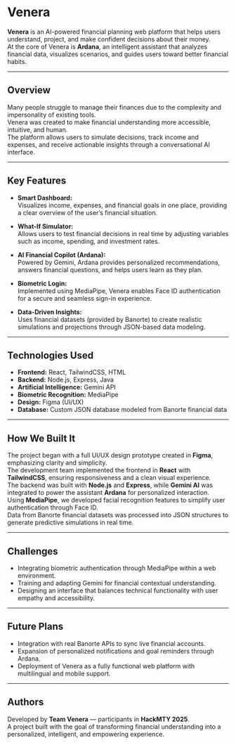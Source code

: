 # Venera

**Venera** is an AI-powered financial planning web platform that helps users understand, project, and make confident decisions about their money.  
At the core of Venera is **Ardana**, an intelligent assistant that analyzes financial data, visualizes scenarios, and guides users toward better financial habits.  

---

## Overview

Many people struggle to manage their finances due to the complexity and impersonality of existing tools.  
Venera was created to make financial understanding more accessible, intuitive, and human.  
The platform allows users to simulate decisions, track income and expenses, and receive actionable insights through a conversational AI interface.  

---

## Key Features

- **Smart Dashboard:**  
  Visualizes income, expenses, and financial goals in one place, providing a clear overview of the user’s financial situation.  

- **What-If Simulator:**  
  Allows users to test financial decisions in real time by adjusting variables such as income, spending, and investment rates.  

- **AI Financial Copilot (Ardana):**  
  Powered by Gemini, Ardana provides personalized recommendations, answers financial questions, and helps users learn as they plan.  

- **Biometric Login:**  
  Implemented using MediaPipe, Venera enables Face ID authentication for a secure and seamless sign-in experience.  

- **Data-Driven Insights:**  
  Uses financial datasets (provided by Banorte) to create realistic simulations and projections through JSON-based data modeling.  

---

## Technologies Used

- **Frontend:** React, TailwindCSS, HTML  
- **Backend:** Node.js, Express, Java  
- **Artificial Intelligence:** Gemini API  
- **Biometric Recognition:** MediaPipe  
- **Design:** Figma (UI/UX)  
- **Database:** Custom JSON database modeled from Banorte financial data  

---

## How We Built It

The project began with a full UI/UX design prototype created in **Figma**, emphasizing clarity and simplicity.  
The development team implemented the frontend in **React** with **TailwindCSS**, ensuring responsiveness and a clean visual experience.  
The backend was built with **Node.js** and **Express**, while **Gemini AI** was integrated to power the assistant **Ardana** for personalized interaction.  
Using **MediaPipe**, we developed facial recognition features to simplify user authentication through Face ID.  
Data from Banorte financial datasets was processed into JSON structures to generate predictive simulations in real time.  

---

## Challenges

- Integrating biometric authentication through MediaPipe within a web environment.  
- Training and adapting Gemini for financial contextual understanding.  
- Designing an interface that balances technical functionality with user empathy and accessibility.  

---

## Future Plans

- Integration with real Banorte APIs to sync live financial accounts.  
- Expansion of personalized notifications and goal reminders through Ardana.  
- Deployment of Venera as a fully functional web platform with multilingual and mobile support.  

---

## Authors

Developed by **Team Venera** — participants in **HackMTY 2025**.  
A project built with the goal of transforming financial understanding into a personalized, intelligent, and empowering experience.  
